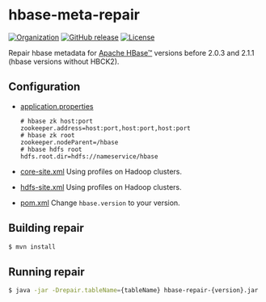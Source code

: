 <!--
 Licensed to the Apache Software Foundation (ASF) under one
 or more contributor license agreements.  See the NOTICE file
 distributed with this work for additional information
 regarding copyright ownership.  The ASF licenses this file
 to you under the Apache License, Version 2.0 (the
 "License"); you may not use this file except in compliance
 with the License.  You may obtain a copy of the License at

     http://www.apache.org/licenses/LICENSE-2.0

 Unless required by applicable law or agreed to in writing, software
 distributed under the License is distributed on an "AS IS" BASIS,
 WITHOUT WARRANTIES OR CONDITIONS OF ANY KIND, either express or implied.
 See the License for the specific language governing permissions and
 limitations under the License.
-->

# hbase-meta-repair

[![Organization](https://img.shields.io/badge/org-%20DarkPhoenixs-yellow.svg)](http://www.darkphoenixs.org)
[![GitHub release](https://img.shields.io/github/release/DarkPhoenixs/hbase-meta-repair.svg)](https://github.com/DarkPhoenixs/hbase-meta-repair/releases)
[![License](https://img.shields.io/badge/license-%20Apache%202-4EB1BA.svg)](https://www.apache.org/licenses/LICENSE-2.0.html)

Repair hbase metadata for [Apache HBase&trade;](https://hbase.apache.org) 
versions before 2.0.3 and 2.1.1 (hbase versions without HBCK2).

## Configuration

* [application.properties](src/main/resources/application.properties)
    ```properties
    # hbase zk host:port
    zookeeper.address=host:port,host:port,host:port
    # hbase zk root
    zookeeper.nodeParent=/hbase
    # hbase hdfs root
    hdfs.root.dir=hdfs://nameservice/hbase
    ```
* [core-site.xml](src/main/resources/core-site.xml) Using profiles on Hadoop clusters.
                             
* [hdfs-site.xml](src/main/resources/hdfs-site.xml) Using profiles on Hadoop clusters.

* [pom.xml](pom.xml) Change `hbase.version` to your version.

## Building repair

```bash
$ mvn install
```

## Running repair

```bash
$ java -jar -Drepair.tableName={tableName} hbase-repair-{version}.jar
```
